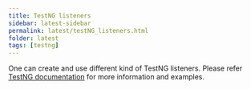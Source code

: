 ```yaml
---
title: TestNG listeners
sidebar: latest-sidebar
permalink: latest/testNG_listeners.html
folder: latest
tags: [testng]
---
```


One can create and use different kind of TestNG listeners. Please refer [TestNG documentation](http://testng.org/doc/documentation-main.html#testng-listeners)  for more information and examples.

